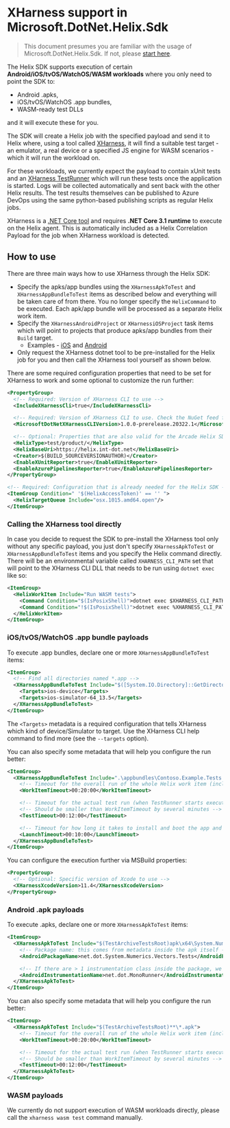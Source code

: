 # XHarness support in Microsoft.DotNet.Helix.Sdk

> This document presumes you are familiar with the usage of Microsoft.DotNet.Helix.Sdk. If not, please [start here](https://github.com/dotnet/arcade/blob/master/src/Microsoft.DotNet.Helix/Sdk/Readme.md).

The Helix SDK supports execution of certain **Android/iOS/tvOS/WatchOS/WASM workloads** where you only need to point the SDK to:
  - Android .apks,
  - iOS/tvOS/WatchOS .app bundles,
  - WASM-ready test DLLs

and it will execute these for you.

The SDK will create a Helix job with the specified payload and send it to Helix where, using a tool called [XHarness](https://github.com/dotnet/xharness), it will find a suitable test target - an emulator, a real device or a specified JS engine for WASM scenarios - which it will run the workload on.

For these workloads, we currently expect the payload to contain xUnit tests and an [XHarness TestRunner](https://github.com/dotnet/xharness#test-runners) which will run these tests once the application is started.
Logs will be collected automatically and sent back with the other Helix results.
The test results themselves can be published to Azure DevOps using the same python-based publishing scripts as regular Helix jobs.

XHarness is a [.NET Core tool](https://docs.microsoft.com/en-us/dotnet/core/tools/global-tools) and requires **.NET Core 3.1 runtime** to execute on the Helix agent.
This is automatically included as a Helix Correlation Payload for the job when XHarness workload is detected.

## How to use

There are three main ways how to use XHarness through the Helix SDK:
- Specify the apks/app bundles using the `XHarnessApkToTest` and `XHarnessAppBundleToTest` items as described below and everything will be taken care of from there. You no longer specify the `HelixCommand` to be executed. Each apk/app bundle will be processed as a separate Helix work item.
- Specify the `XHarnessAndroidProject` or `XHarnessiOSProject` task items which will point to projects that produce apks/app bundles from their `Build` target.
  - Examples - [iOS](https://github.com/dotnet/arcade/blob/master/tests/XHarness/XHarness.TestAppBundle.proj) and [Android](https://github.com/dotnet/arcade/blob/master/tests/XHarness/XHarness.TestApk.proj)
- Only request the XHarness dotnet tool to be pre-installed for the Helix job for you and then call the XHarness tool yourself as shown below.

There are some required configuration properties that need to be set for XHarness to work and some optional to customize the run further:

```xml
<PropertyGroup>
  <!-- Required: Version of XHarness CLI to use -->
  <IncludeXHarnessCli>true</IncludeXHarnessCli>

  <!-- Required: Version of XHarness CLI to use. Check the NuGet feed for current version: https://dev.azure.com/dnceng/public/_packaging?_a=package&feed=dotnet-eng&package=Microsoft.DotNet.XHarness.CLI&protocolType=NuGet -->
  <MicrosoftDotNetXHarnessCLIVersion>1.0.0-prerelease.20322.1</MicrosoftDotNetXHarnessCLIVersion>

  <!-- Optional: Properties that are also valid for the Arcade Helix SDK (some might be needed for CI runs only) -->
  <HelixType>test/product/</HelixType>
  <HelixBaseUri>https://helix.int-dot.net</HelixBaseUri>
  <Creator>$(BUILD_SOURCEVERSIONAUTHOR)</Creator>
  <EnableXUnitReporter>true</EnableXUnitReporter>
  <EnableAzurePipelinesReporter>true</EnableAzurePipelinesReporter>
</PropertyGroup>

<!-- Required: Configuration that is already needed for the Helix SDK -->
<ItemGroup Condition=" '$(HelixAccessToken)' == '' ">
  <HelixTargetQueue Include="osx.1015.amd64.open"/>
</ItemGroup>
```

### Calling the XHarness tool directly

In case you decide to request the SDK to pre-install the XHarness tool only without any specific payload, you just don't specify `XHarnessApkToTest` or `XHarnessAppBundleToTest` items and you specify the Helix command directly.
There will be an environmental variable called `XHARNESS_CLI_PATH` set that will point to the XHarness CLI DLL that needs to be run using `dotnet exec` like so:

```xml
<ItemGroup>
  <HelixWorkItem Include="Run WASM tests">
    <Command Condition="$(IsPosixShell)">dotnet exec $XHARNESS_CLI_PATH wasm test --engine ...</Command>
    <Command Condition="!$(IsPosixShell)">dotnet exec %XHARNESS_CLI_PATH% wasm test --engine ...</Command>
  </HelixWorkItem>
</ItemGroup>
```

### iOS/tvOS/WatchOS .app bundle payloads

To execute .app bundles, declare one or more `XHarnessAppBundleToTest` items:

```xml
<ItemGroup>
  <!-- Find all directories named *.app -->
  <XHarnessAppBundleToTest Include="$([System.IO.Directory]::GetDirectories('$(TestArchiveTestsRoot)', '*.app', System.IO.SearchOption.AllDirectories))">
    <Targets>ios-device</Targets>
    <Targets>ios-simulator-64_13.5</Targets>
  </XHarnessAppBundleToTest>
</ItemGroup>
```

The `<Targets>` metadata is a required configuration that tells XHarness which kind of device/Simulator to target.
Use the XHarness CLI help command to find more (see the `--targets` option).

You can also specify some metadata that will help you configure the run better:

```xml
<ItemGroup>
  <XHarnessAppBundleToTest Include=".\appbundles\Contoso.Example.Tests.app">
    <!-- Timeout for the overall run of the whole Helix work item (including Simulator booting, app installation..) -->
    <WorkItemTimeout>00:20:00</WorkItemTimeout>

    <!-- Timeout for the actual test run (when TestRunner starts execution of tests) -->
    <!-- Should be smaller than WorkItemTimeout by several minutes -->
    <TestTimeout>00:12:00</TestTimeout>

    <!-- Timeout for how long it takes to install and boot the app and start running the first test -->
    <LaunchTimeout>00:10:00</LaunchTimeout>
  </XHarnessAppBundleToTest>
</ItemGroup>
```

You can configure the execution further via MSBuild properties:

```xml
<PropertyGroup>
  <!-- Optional: Specific version of Xcode to use -->
  <XHarnessXcodeVersion>11.4</XHarnessXcodeVersion>
</PropertyGroup>
```

### Android .apk payloads

To execute .apks, declare one or more `XHarnessApkToTest` items:

```xml
<ItemGroup>
  <XHarnessApkToTest Include="$(TestArchiveTestsRoot)apk\x64\System.Numerics.Vectors.Tests.apk">
    <!-- Package name: this comes from metadata inside the apk itself -->
    <AndroidPackageName>net.dot.System.Numerics.Vectors.Tests</AndroidPackageName>

    <!-- If there are > 1 instrumentation class inside the package, we need to know the name of which to use -->
    <AndroidInstrumentationName>net.dot.MonoRunner</AndroidInstrumentationName>
  </XHarnessApkToTest>
</ItemGroup>
```

You can also specify some metadata that will help you configure the run better:

```xml
<ItemGroup>
  <XHarnessApkToTest Include="$(TestArchiveTestsRoot)**\*.apk">
    <!-- Timeout for the overall run of the whole Helix work item (including Simulator booting, app installation..) -->
    <WorkItemTimeout>00:20:00</WorkItemTimeout>

    <!-- Timeout for the actual test run (when TestRunner starts execution of tests) -->
    <!-- Should be smaller than WorkItemTimeout by several minutes -->
    <TestTimeout>00:12:00</TestTimeout>
  </XHarnessApkToTest>
</ItemGroup>
```

### WASM payloads

We currently do not support execution of WASM workloads directly, please call the `xharness wasm test` command manually.
